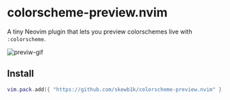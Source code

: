 # colorscheme-preview.nvim

A tiny Neovim plugin that lets you preview colorschemes live with `:colorscheme`.

![previw-gif](https://github.com/user-attachments/assets/3f03b798-9da0-4179-b8f6-9a606ee70ec0)

## Install

```lua
vim.pack.add({ "https://github.com/skewb1k/colorscheme-preview.nvim" }, { load = true })
```

